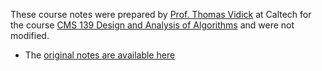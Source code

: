 These course notes were prepared by [Prof. Thomas Vidick](http://users.cms.caltech.edu/~vidick/) at Caltech for the course [CMS 139 Design and Analysis of Algorithms](http://users.cms.caltech.edu/~vidick/teaching/CMS139_Winter19/) and were not modified. 
* The [original notes are available here](http://users.cms.caltech.edu/~vidick/notes/CMS139/multiplicative_weights.pdf)